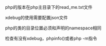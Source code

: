 php的版本在php主目录下的read_me.txt文件

xdebug的使用需要配置json文件

php的类的目录位置必须和声明的namespace相同

检查有没有xdebug，phpinfo()或者php -m指令